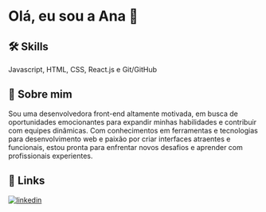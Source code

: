 
# Olá, eu sou a Ana 👋


## 🛠 Skills
Javascript, HTML, CSS, React.js e Git/GitHub


## 🚀 Sobre mim
Sou uma desenvolvedora front-end altamente motivada, em busca de oportunidades emocionantes para expandir minhas habilidades e contribuir com equipes dinâmicas. Com conhecimentos em ferramentas e tecnologias para desenvolvimento web e paixão por criar interfaces atraentes e funcionais, estou pronta para enfrentar novos desafios e aprender com profissionais experientes.


## 🔗 Links
[![linkedin](https://img.shields.io/badge/linkedin-0A66C2?style=for-the-badge&logo=linkedin&logoColor=white)](https://www.linkedin.com/in/ana-fl%C3%A1via-neves%F0%9F%8C%88-27064023b/)



